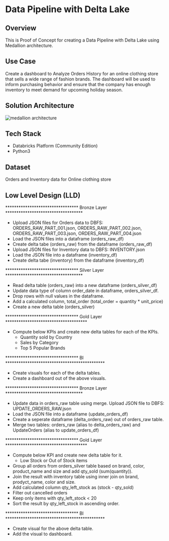 # Data Pipeline with Delta Lake

## Overview 

This is Proof of Concept for creating a Data Pipeline with Delta Lake using Medallion architecture.

## Use Case

Create a dashboard to Analyze Orders History for an online clothing store that sells a wide range of fashion brands.
The dashboard will be used to inform purchasing behavior and ensure that the company has enough inventory to meet demand for upcoming holiday season.

## Solution Architecture

![medallion architecture](https://github.com/user-attachments/assets/1d22fda3-2c4f-4c5a-8b1f-6963e5abb876)

## Tech Stack

- Databricks Platform (Community Edition)
- Python3

## Dataset

Orders and Inventory data for Online clothing store

## Low Level Design (LLD)

********************************* Bronze Layer ***********************************
- Upload JSON files for Orders data to DBFS: ORDERS_RAW_PART_001.json, ORDERS_RAW_PART_002.json, ORDERS_RAW_PART_003.json, ORDERS_RAW_PART_004.json
- Load the JSON files into a dataframe (orders_raw_df)
- Create delta tabe (orders_raw) from the dataframe (orders_raw_df)
- Upload JSON files for Inventory data to DBFS: INVENTORY.json
- Load the JSON file into a dataframe (inventory_df)
- Create delta tabe (inventory) from the dataframe (inventory_df)

********************************* Silver Layer ***********************************
- Read delta table (orders_raw) into a new dataframe (orders_silver_df)
- Update data type of column order_date in dataframe, orders_silver_df.
- Drop rows with null values in the dataframe.
- Add a calculated column, total_order (total_order = quantity * unit_price)
- Create a new delta table (orders_silver)

********************************* Gold Layer *************************************
- Compute below KPIs and create new delta tables for each of the KPIs.
  - Quantity sold by Country
  - Sales by Category
  - Top 5 Popular Brands

********************************* BI *********************************************
- Create visuals for each of the delta tables.
- Create a dashboard out of the above visuals.


********************************* Bronze Layer ***********************************
- Update data in orders_raw table using merge. Upload JSON file to DBFS: UPDATE_ORDERS_RAW.json
- Load the JSON file into a dataframe (update_orders_df)
- Create a seperate dataframe (delta_orders_raw) out of orders_raw table.
- Merge two tables: orders_raw (alias to delta_orders_raw) and UpdateOrders (alias to update_orders_df)

********************************* Gold Layer *************************************
- Compute below KPI and create new delta table for it.
  - Low Stock or Out of Stock items
- Group all orders from orders_silver table based on brand, color, product_name and size and add qty_sold (sum(quantity)).
- Join the result with inventory table using inner join on brand, prodyct_name, color and size.
- Add calculated column qty_left_stock as (stock - qty_sold)
- Filter out cancelled orders
- Keep only items with qty_left_stock < 20
- Sort the result by qty_left_stock in ascending order.

********************************* BI *********************************************
- Create visual for the above delta table.
- Add the visual to dashboard.


